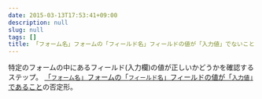 ```yaml
---
date: 2015-03-13T17:53:41+09:00
description: null
slug: null
tags: []
title: 「フォーム名」フォームの「フィールド名」フィールドの値が「入力値」でないこと
---
```


特定のフォームの中にあるフィールド(入力欄)の値が正しいかどうかを確認するステップ。
 [「`フォーム名`」フォームの「`フィールド名`」フィールドの値が「`入力値`」であること](/steps/FieldValueInFormShouldBe/)の否定形。
